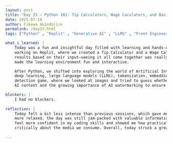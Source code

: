 ```yaml
---
layout: post
title: "Day 33 – Python 101: Tip Calculators, Wage Caculators, and Basics"
date: 2025-07-10
author: Fikewa Akindolire
permalink: /day33.html
tags: ["Python" , "Replit" , "Generative AI" , "LLMS" , "Promt Engineer" , "Deep Learning" , "Machine Learning"]

what_i_learned: |
    Today was a fun and insightful day filled with learning and hands-on activities. We started with Part 3 of our Python 101 series and continued 
    working on Replit, where we created a Tip Calculator and a Wage Calculator. We learned how to write code that asks users questions and calculates 
    results based on their input—seeing it all come together was really rewarding! We also played a round of Kahoot to test our knowledge, which
    made the learning environment fun and interactive.

    After Python, we shifted into exploring the world of Artificial Intelligence, diving into topics like generative AI models, machine learning, 
    deep learning, large language models (LLMs), tokenization, embeddings, and prompt engineering. One of the highlights of the day was an AI 
    detection game, where we looked at images and tried to guess whether they were human-made or AI-generated. This led to a discussion on how to detect
    AI content and the growing importance of AI watermarking to ensure transparency and authenticity.

blockers: |
    I had no blockers. 
  
reflection: |
    Today felt a bit less intense than previous sessions, which gave me more room to process and enjoy what we were learning. Even though it was
    more relaxed, the day was still jam-packed with valuable information. I especially enjoyed working on the Tip and Wage Calculators—it made me 
    feel more confident in my coding skills and showed me how practical Python can be. The AI segment was eye-opening and made me think more
    critically about the media we consume. Overall, today struck a great balance between learning, fun, and creativity.
  
---
```


